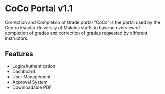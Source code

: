 
# CoCo Portal v1.1

Correction and Completion of Grade portal "CoCo" is the portal used by the Centro Escolar University of Malolos staffs to have an overview of completion of grades and correction of grades requested by different instructors.

## Features

- Login/Authentication
- Dashboard
- User Management
- Approval System
- Downloadable PDF

